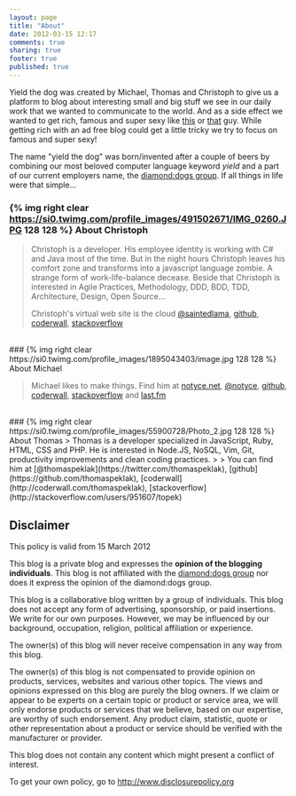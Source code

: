 ```yaml
---
layout: page
title: "About"
date: 2012-03-15 12:17
comments: true
sharing: true
footer: true
published: true
---
```


Yield the dog was created by Michael, Thomas and Christoph to give us a platform to blog about interesting small and big stuff we see in our daily work that we wanted to communicate to the world. And as a side effect we wanted to get rich, famous and super sexy like [this](http://stallman.org/Portrait_-_Denmark_DTU_2007-3-31.jpg) or [that](http://david.heinemeierhansson.com/) guy. While getting rich with an ad free blog could get a little tricky we try to focus on famous and super sexy!

The name "yield the dog" was born/invented after a couple of beers by combining our most beloved computer language keyword *yield* and a part of our current employers name, the [diamond:dogs group](http://diamonddogs.cc). If all things in life were that simple... 


### {% img right clear https://si0.twimg.com/profile_images/491502671/IMG_0260.JPG 128 128 %} About Christoph

> Christoph is a developer. His employee identity is working with C# and Java most of the time. But in the night hours Christoph leaves his comfort zone and transforms into a javascript language zombie. A strange form of work-life-balance decease.
> Beside that Christoph is interested in Agile Practices, Methodology, DDD, BDD, TDD, Architecture, Design, Open Source...
>
> Christoph's virtual web site is the cloud [@saintedlama](https://twitter.com/saintedlama), [github](https://github.com/saintedlama), [coderwall](http://coderwall.com/saintedlama), [stackoverflow](http://stackoverflow.com/users/263251/saintedlama)
<br/> 
### {% img right clear https://si0.twimg.com/profile_images/1895043403/image.jpg 128 128 %} About Michael

> Michael likes to make things. 
> Find him at [notyce.net](http://notyce.net), [@notyce](http://twitter.com/notyce), [github](https://github.com/shm), [coderwall](http://coderwall.com/shm), [stackoverflow](http://stackoverflow.com/users/1005573/shm) and [last.fm](http://last.fm/user/ullysse)
<br/> 
### {% img right clear https://si0.twimg.com/profile_images/55900728/Photo_2.jpg 128 128 %} About Thomas
> Thomas is a developer specialized in JavaScript, Ruby, HTML, CSS and PHP. He is interested in Node.JS, NoSQL, Vim, Git, productivity improvements and clean coding practices.
>
> You can find him at [@thomaspeklak](https://twitter.com/thomaspeklak), [github](https://github.com/thomaspeklak), [coderwall](http://coderwall.com/thomaspeklak), [stackoverflow](http://stackoverflow.com/users/951607/topek)
<br/> 

## Disclaimer
This policy is valid from 15 March 2012

 This blog is a private blog and expresses the **opinion of the blogging individuals**. This blog is not affiliated with the [diamond:dogs group](http://diamonddogs.cc) nor does it express the opinion of the diamond:dogs group.

 This blog is a collaborative blog written by a group of individuals. This blog does not accept any form of advertising, sponsorship, or paid insertions. We write for our own purposes. However, we may be influenced by our background, occupation, religion, political affiliation or experience.

 The owner(s) of this blog will never receive compensation in any way from this blog.

 The owner(s) of this blog is not compensated to provide opinion on products, services, websites and various other topics. The views and opinions expressed on this blog are purely the blog owners. If we claim or appear to be experts on a certain topic or product or service area, we will only endorse products or services that we believe, based on our expertise, are worthy of such endorsement. Any product claim, statistic, quote or other representation about a product or service should be verified with the manufacturer or provider.

 This blog does not contain any content which might present a conflict of interest.


To get your own policy, go to http://www.disclosurepolicy.org
